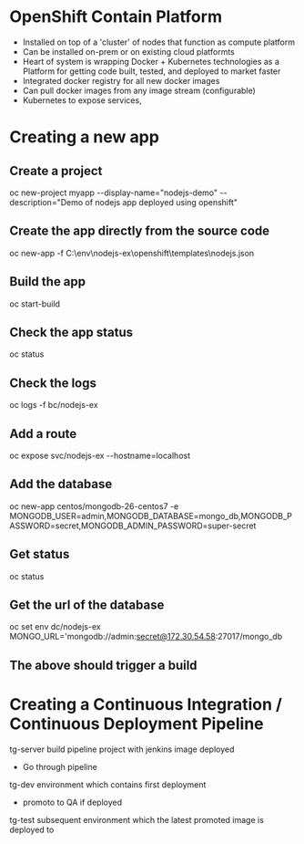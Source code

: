 # OpenShift Contain Platform

 - Installed on top of a 'cluster' of nodes that function as compute platform
 - Can be installed on-prem or on existing cloud platformts
 - Heart of system is wrapping Docker + Kubernetes technologies as a Platform for getting code built, tested, and deployed to market faster
 - Integrated docker registry for all new docker images
 - Can pull docker images from any image stream (configurable)
 - Kubernetes to expose services,   

# Creating a new app

## Create a project

oc new-project myapp --display-name="nodejs-demo" --description="Demo of nodejs app deployed using openshift"

## Create the app directly from the source code

 oc new-app -f C:\env\nodejs-ex\openshift\templates\nodejs.json

## Build the app

oc start-build

## Check the app status

oc status

## Check the logs

oc logs -f bc/nodejs-ex

## Add a route

oc expose svc/nodejs-ex --hostname=localhost

## Add the database

oc new-app centos/mongodb-26-centos7 -e MONGODB_USER=admin,MONGODB_DATABASE=mongo_db,MONGODB_PASSWORD=secret,MONGODB_ADMIN_PASSWORD=super-secret


## Get status

oc status


## Get the url of the database

oc set env dc/nodejs-ex MONGO_URL='mongodb://admin:secret@172.30.54.58:27017/mongo_db

## The above should trigger a build

# Creating a Continuous Integration / Continuous Deployment Pipeline

tg-server build pipeline project with jenkins image deployed
 - Go through pipeline

tg-dev environment which contains first deployment
 - promoto to QA if deployed

tg-test subsequent environment which the latest promoted image is deployed to